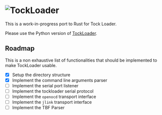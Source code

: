 # ![TockLoader](http://www.tockos.org/assets/img/tockloader.svg#a "Tockloader Logo")

This is a work-in-progress port to Rust for Tock Loader.

Please use the Python version of [TockLoader](https://www.github.com/tock/tockloader).

## Roadmap

This is a non exhaustive list of functionalities that should be 
implemented to make TockLoader usable.

  - [x] Setup the directory structure
  - [x] Implement the command line arguments parser
  - [ ] Implement the serial port listener
  - [ ] Implement the tockloader serial protocol
  - [ ] Implement the `openocd` transport interface
  - [ ] Implement the `jlink` transport interface
  - [ ] Implement the TBF Parser
